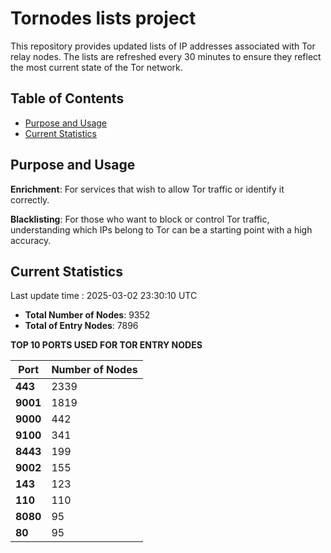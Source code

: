# Tornodes lists project

This repository provides updated lists of IP addresses associated with Tor relay nodes. The lists are refreshed every 30 minutes to ensure they reflect the most current state of the Tor network.

## Table of Contents

- [Purpose and Usage](#purpose-and-usage)
- [Current Statistics](#current-statistics)


## Purpose and Usage

**Enrichment**: For services that wish to allow Tor traffic or identify it correctly.

**Blacklisting**: For those who want to block or control Tor traffic, understanding which IPs belong to Tor can be a starting point with a high accuracy.

## Current Statistics

Last update time : 2025-03-02 23:30:10 UTC

- **Total Number of Nodes**: 9352
- **Total of Entry Nodes**: 7896

**TOP 10 PORTS USED FOR TOR ENTRY NODES**

| **Port** | **Number of Nodes** |
|------|-----------------|
| **443**   | 2339  |
| **9001**   | 1819  |
| **9000**   | 442  |
| **9100**   | 341  |
| **8443**   | 199  |
| **9002**   | 155  |
| **143**   | 123  |
| **110**   | 110  |
| **8080**   | 95  |
| **80**   | 95  |

